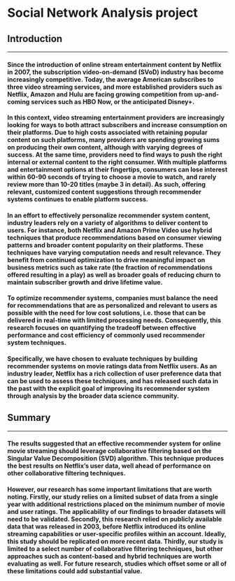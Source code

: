 # Social Network Analysis project
## Introduction
---------------------------------------------
#### Since the introduction of online stream entertainment content by Netflix in 2007, the subscription video-on-demand (SVoD) industry has become increasingly competitive. Today, the average American subscribes to three video streaming services, and more established providers such as Netflix, Amazon and Hulu are facing growing competition from up-and-coming services such as HBO Now, or the anticipated Disney+.
#### In this context, video streaming entertainment providers are increasingly looking for ways to both attract subscribers and increase consumption on their platforms. Due to high costs associated with retaining popular content on such platforms, many providers are spending growing sums on producing their own content, although with varying degrees of success. At the same time, providers need to find ways to push the right internal or external content to the right consumer. With multiple platforms and entertainment options at their fingertips, consumers can lose interest within 60-90 seconds of trying to choose a movie to watch, and rarely review more than 10-20 titles (maybe 3 in detail). As such, offering relevant, customized content suggestions through recommender systems continues to enable platform success.
#### In an effort to effectively personalize recommender system content, industry leaders rely on a variety of algorithms to deliver content to users. For instance, both Netflix and Amazon Prime Video use hybrid techniques that produce recommendations based on consumer viewing patterns and broader content popularity on their platforms. These techniques have varying computation needs and result relevance. They benefit from continued optimization to drive meaningful impact on business metrics such as take rate (the fraction of recommendations offered resulting in a play) as well as broader goals of reducing churn to maintain subscriber growth and drive lifetime value.
#### To optimize recommender systems, companies must balance the need for recommendations that are as personalized and relevant to users as possible with the need for low cost solutions, i.e. those that can be delivered in real-time with limited processing needs. Consequently, this research focuses on quantifying the tradeoff between effective performance and cost efficiency of commonly used recommender system techniques.
#### Specifically, we have chosen to evaluate techniques by building recommender systems on movie ratings data from Netflix users. As an industry leader, Netflix has a rich collection of user preference data that can be used to assess these techniques, and has released such data in the past with the explicit goal of improving its recommender system through analysis by the broader data science community.
## Summary
------------------------------
#### The results suggested that an effective recommender system for online movie streaming should leverage collaborative filtering based on the Singular Value Decomposition (SVD) algorithm. This technique produces the best results on Netflix’s user data, well ahead of performance on other collaborative filtering techniques.
#### However, our research has some important limitations that are worth noting. Firstly, our study relies on a limited subset of data from a single year with additional restrictions placed on the minimum number of movie and user ratings. The applicability of our findings to broader datasets will need to be validated. Secondly, this research relied on publicly available data that was released in 2003, before Netflix introduced its online streaming capabilities or user-specific profiles within an account. Ideally, this study should be replicated on more recent data. Thirdly, our study is limited to a select number of collaborative filtering techniques, but other approaches such as content-based and hybrid techniques are worth evaluating as well. For future research, studies which offset some or all of these limitations could add substantial value.
